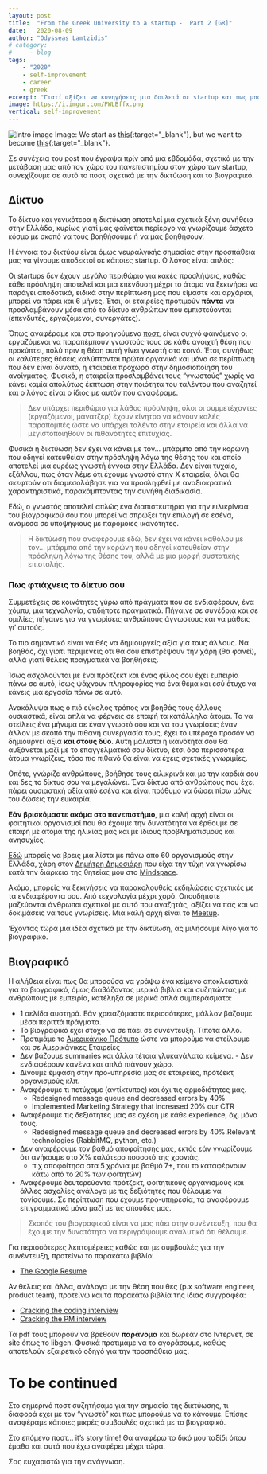 ```yaml
---
layout: post
title:	"From the Greek University to a startup -  Part 2 [GR]"
date:	2020-08-09
author: "Odysseas Lamtzidis"
# category:
#     - blog
tags:
    - "2020"
    - self-improvement
    - career
    - greek
excerpt: "Γιατί αξίζει να κυνηγήσεις μια δουλειά σε startup και πως μπορείς να το κάνεις. Μέρος 2ο"
image: https://i.imgur.com/PWLBffx.png
vertical: self-improvement
---
```

![intro image](https://i.imgur.com/PWLBffx.png)
Image: We start as [this](https://www.youtube.com/watch?v=Otgm8oxEy_w){:target="_blank"}, but we want to become [this](https://www.youtube.com/watch?v=Vm4tx1O9GAc){:target="_blank"}.


Σε συνέχεια του post που έγραψα πρίν από μια εβδομάδα, σχετικά με την μετάβαση μας από τον χώρο του πανεπιστημίου στον χώρο των startup, συνεχίζουμε σε αυτό το ποστ, σχετικά με την δικτύωση και το βιογραφικό.
## Δίκτυο

Το δίκτυο και γενικότερα η δικτύωση αποτελεί μια σχετικά ξένη συνήθεια στην Ελλάδα, κυρίως γιατί μας φαίνεται περίεργο να γνωρίζουμε άσχετο κόσμο με σκοπό να τους βοηθήσουμε ή να μας βοηθήσουν.

Η έννοια του δικτύου είναι όμως νευραλγικής σημασίας στην προσπάθεια μας να γίνουμε αποδεκτοί σε κάποιες startup. Ο λόγος είναι απλός:

Οι startups δεν έχουν μεγάλο περιθώριο για κακές προσλήψεις, καθώς κάθε πρόσληψη αποτελεί και μια επένδυση μέχρι το άτομο να ξεκινήσει να παράγει αποδοτικά, ειδικά στην περίπτωση μας που είμαστε και αρχάριοι, μπορεί να πάρει και 6 μήνες. Έτσι, οι εταιρείες προτιμούν **πάντα** να προσλαμβάνουν μέσα από το δίκτυο ανθρώπων που εμπιστεύονται (επενδυτές, εργαζόμενοι, συνεργάτες).

Όπως αναφέραμε και στο προηγούμενο [ποστ](/blog/from-greek-uni-to-startup-gr), είναι συχνό φαινόμενο οι εργαζόμενοι να παραπέμπουν γνωστούς τους σε κάθε ανοιχτή θέση που προκύπτει, πολύ πριν η θέση αυτή γίνει γνωστή στο κοινό. Έτσι, συνήθως οι καλύτερες θέσεις καλύπτονται πρώτα οργανικά και μόνο σε περίπτωση που δεν είναι δυνατό, η εταιρεία προχωρά στην δημοσιοποίηση του ανοίγματος. Φυσικά, η εταιρεία προσλαμβάνει τους “γνωστούς” χωρίς να κάνει καμία απολύτως έκπτωση στην ποιότητα του ταλέντου που αναζητεί και ο λόγος είναι ο ίδιος με αυτόν που αναφέραμε. 

> Δεν υπάρχει περιθώριο για λάθος πρόσληψη, όλοι οι συμμετέχοντες (εργαζόμενοι, μάνατζερ) έχουν κίνητρο να κάνουν καλές παραπομπές ώστε να υπάρχει ταλέντο στην εταιρεία και άλλα να μεγιστοποιηθούν οι πιθανότητες επιτυχίας.

Φυσικά η δικτύωση δεν έχει να κάνει με τον... μπάρμπα από την κορώνη που οδηγεί κατευθείαν στην πρόσληψη λόγω της θέσης του και οποίο αποτελεί μια ευρέως γνωστή έννοια στην Ελλάδα. Δεν είναι τυχαίο, εξάλλου, πως όταν λέμε ότι έχουμε γνωστό στην Χ εταιρεία, όλοι θα σκεφτούν οτι διαμεσολάβησε για να προσληφθεί με αναξιοκρατικά χαρακτηριστικά, παρακάμπτοντας την συνήθη διαδικασία. 

Εδώ, ο γνωστός αποτελεί απλώς ένα διαπιστευτήριο για την ειλικρίνεια του βιογραφικού σου που μπορεί να σπρώξει την επιλογή σε εσένα, ανάμεσα σε υποψήφιους με παρόμοιες ικανότητες.

> Η δικτύωση που αναφέρουμε εδώ, δεν έχει να κάνει  καθόλου με τον... μπάρμπα από την κορώνη που οδηγεί κατευθείαν στην πρόσληψη λόγω της θέσης του, αλλά με μια μορφή συστατικής επιστολής.

### Πως φτιάχνεις το δίκτυο σου

Συμμετέχεις σε κοινότητες γύρω από πράγματα που σε ενδιαφέρουν, ένα χόμπυ, μια τεχνολογία, οτιδήποτε πραγματικά. Πήγαινε σε συνέδρια και σε ομιλίες, πήγαινε για να γνωρίσεις ανθρώπους άγνωστους και να μάθεις γι’ αυτούς.

Το πιο σημαντικό είναι να θές να δημιουργείς αξία για τους άλλους. Να βοηθάς, όχι γιατι περιμενεις οτι θα σου επιστρέψουν την χάρη (θα φανεί), αλλά γιατί θέλεις πραγματικά να βοηθήσεις. 

Ίσως ασχολούνται με ένα πρότζεκτ και ένας φίλος σου έχει εμπειρία πάνω σε αυτό, ίσως ψάχνουν πληροφορίες για ένα θέμα και εσύ έτυχε να κάνεις μια εργασία πάνω σε αυτό. 

Ανακάλυψα πως ο πιό εύκολος τρόπος να βοηθάς τους άλλους ουσιαστικά, είναι απλά να φέρνεις σε επαφή τα κατάλληλα άτομα. Το να στείλεις ένα μήνυμα σε έναν γνωστό σου και να του γνωρίσεις έναν άλλον με σκοπό την πιθανή συνεργασία τους, έχει το υπέροχο προσόν να δημιουργεί αξία **και στους δύο**. Αυτή μάλιστα η ικανότητα σου θα αυξάνεται μαζί με το επαγγελματικό σου δίκτυο, έτσι όσο περισσότερα άτομα γνωρίζεις, τόσο πιο πιθανό θα είναι να έχεις σχετικές γνωριμίες.

Οπότε, γνώριζε ανθρώπους, βοήθησε τους ειλικρινά και με την καρδιά σου και δες το δίκτυο σου να μεγαλώνει. Ένα δίκτυο από ανθρώπους που έχει πάρει ουσιαστική αξία από εσένα και είναι πρόθυμο να δώσει πίσω μόλις του δώσεις την ευκαιρία.

**Εάν βρισκόμαστε ακόμα στο πανεπιστήμιο**, μια καλή αρχή είναι οι φοιτητικοί οργανισμοί που θα έχουμε την δυνατότητα να έρθουμε σε επαφή με άτομα της ηλικίας μας και με ίδιους προβληματισμούς και ανησυχίες.

[Εδώ](https://medium.com/@DimitrisDimosiaris/student-run-organizations-teams-in-greek-universities-35ae3f47ddbd) μπορείς να βρεις μια λίστα με πάνω απο 60 οργανισμούς στην Ελλάδα, χάρη στον [Δημήτρη Δημοσιάρη](https://www.linkedin.com/in/dimitrisdimosiaris/) που είχα την τύχη να γνωρίσω κατά την διάρκεια της θητείας μου στο [Mindspace](www.mindspace.gr).

Ακόμα, μπορείς να ξεκινήσεις να παρακολουθείς εκδηλώσεις σχετικές με τα ενδιαφέροντα σου. Από τεχνολογία μέχρι χορό. Οπουδήποτε μαζεύονται άνθρωποι σχετικοί με αυτό που αναζητάς, αξίζει να πας και να δοκιμάσεις να τους γνωρίσεις. Μια καλή αρχή είναι το [Meetup](https://www.meetup.com/).

‘Εχοντας τώρα μια ιδέα σχετικά με την δικτύωση, ας μιλήσουμε λίγο για το βιογραφικό. 

## Βιογραφικό

Η αλήθεια είναι πως θα μπορούσα να γράψω ένα κείμενο αποκλειστικά για το βιογραφικό, όμως διαβάζοντας μερικά βιβλία και συζητώντας με ανθρώπους με εμπειρία, κατέληξα σε μερικά απλά συμπεράσματα:

- 1 σελίδα αυστηρά. Εάν χρειαζόμαστε περισσότερες, μάλλον βάζουμε μέσα περιττά πράγματα.
- Το βιογραφικό έχει στόχο να σε πάει σε συνέντευξη. Τίποτα άλλο.
- Προτιμάμε το [Αμερικάνικο Πρότυπο](https://www.grammarly.com/blog/how-to-adapt-cv-for-american-company/) ώστε να μπορούμε να στείλουμε και σε Αμερικάνικες Εταιρείες
- Δεν βάζουμε summaries και άλλα τέτοια γλυκανάλατα κείμενα. - Δεν ενδιαφέρουν κανένα και απλά πιάνουν χώρο.
- Δίνουμε έμφαση στην προ-υπηρεσία μας σε εταιρείες, πρότζεκτ, οργανισμούς κλπ.
- Αναφέρουμε τι πετύχαμε (αντίκτυπος) και όχι τις αρμοδιότητες μας.
    - Redesigned message queue and decreased errors by 40%
    - Implemented Marketing Strategy that increased 20% our CTR
- Αναφέρουμε τις δεξιότητες μας σε σχέση με κάθε experience, όχι μόνα τους.
    - Redesigned message queue and decreased errors by 40%.Relevant technologies (RabbitMQ, python, etc.) 
- Δεν αναφέρουμε τον βαθμό αποφοίτησης μας, εκτός εάν γνωρίζουμε ότι ανήκουμε στο Χ% καλύτερο ποσοστό της χρονιάς. 
   - π.χ αποφοίτησα στα 5 χρόνια με βαθμό 7+, που το καταφέρνουν κάτω από το 20% των φοιτητών)
- Αναφέρουμε δευτερεύοντα πρότζεκτ, φοιτητικούς οργανισμούς και άλλες ασχολίες ανάλογα με τις δεξιότητες που θέλουμε να τονίσουμε. Σε περίπτωση που έχουμε προ-υπηρεσία, τα αναφέρουμε επιγραμματικά μόνο μαζί με τις σπουδές μας.

> Σκοπός του βιογραφικού είναι να μας πάει στην συνέντευξη, που θα έχουμε την δυνατότητα να περιγράψουμε αναλυτικά ότι θέλουμε.

Για περισσότερες λεπτομέρειες καθώς και με συμβουλές για την συνέντευξη, προτείνω το παρακάτω βιβλίο:

 - [The Google Resume](https://www.uop.edu.jo/download/research/members/495_1887_llll.pdf)

Αν θέλεις και άλλα, ανάλογα με την θέση που θες (p.x software engineer, product team), προτείνω και τα παρακάτω βιβλία της ίδιας συγγραφέα:
 - [Cracking the coding interview](https://www.amazon.com/gp/product/0984782850/ref=dbs_a_def_rwt_bibl_vppi_i2)
 - [Cracking the PM interview](https://www.amazon.com/gp/product/B00ISYMUR6/ref=dbs_a_def_rwt_bibl_vppi_i0)

Τα pdf τους μπορούν να βρεθούν **παράνομα** και δωρεάν στο Ιντερνετ, σε site όπως το libgen. Φυσικά προτιμάμε να το αγοράσουμε, καθώς αποτελούν εξαιρετικό οδηγό για την προσπάθεια μας.

# To be continued

Στο σημερινό ποστ συζητήσαμε για την σημασία της δικτύωσης, τι διαφορά έχει με τον “γνωστό” και πως μπορούμε να το κάνουμε. Επίσης αναφέραμε κάποιες μικρές συμβουλές σχετικά με το βιογραφικό.

Στο επόμενο ποστ… it’s story time! Θα αναφέρω το δικό μου ταξίδι όπου έμαθα και αυτά που έχω αναφέρει μέχρι τώρα.

Σας ευχαριστώ για την ανάγνωση.


